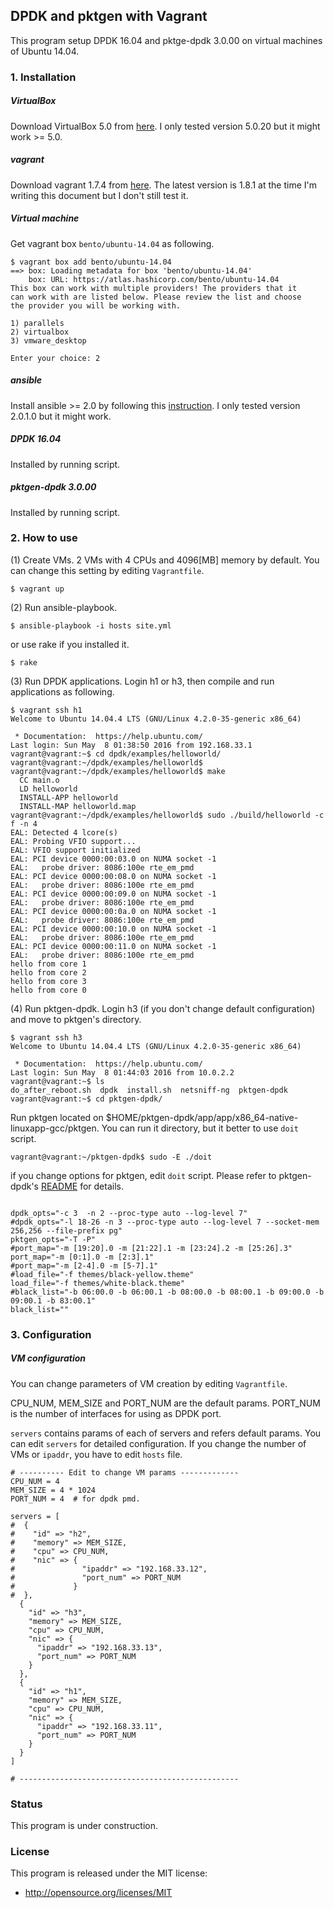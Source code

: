 ## DPDK and pktgen with Vagrant

This program setup DPDK 16.04 and pktge-dpdk 3.0.00 on virtual machines of Ubuntu 14.04.

### 1. Installation

##### VirtualBox
Download VirtualBox 5.0 from [here](https://www.virtualbox.org/). I only tested version 5.0.20 but it might work >= 5.0.

##### vagrant
Download vagrant 1.7.4 from [here](https://www.vagrantup.com/). The latest version is 1.8.1 at the time I'm writing this document but I don't still test it.

##### Virtual machine
Get vagrant box `bento/ubuntu-14.04` as following.

```
$ vagrant box add bento/ubuntu-14.04
==> box: Loading metadata for box 'bento/ubuntu-14.04'
    box: URL: https://atlas.hashicorp.com/bento/ubuntu-14.04
This box can work with multiple providers! The providers that it
can work with are listed below. Please review the list and choose
the provider you will be working with.

1) parallels
2) virtualbox
3) vmware_desktop

Enter your choice: 2
```

##### ansible
Install ansible  >= 2.0 by following this [instruction](http://docs.ansible.com/ansible/intro_installation.html#installation).
I only tested version 2.0.1.0 but it might work.

##### DPDK 16.04
Installed by running script.

##### pktgen-dpdk 3.0.00
Installed by running script.

### 2. How to use

(1) Create VMs. 2 VMs with 4 CPUs and 4096[MB] memory by default. You can change this setting by editing `Vagrantfile`.
```
$ vagrant up
```

(2) Run ansible-playbook.
```
$ ansible-playbook -i hosts site.yml
```
or use rake if you installed it.
```
$ rake
```

(3) Run DPDK applications.
Login h1 or h3, then compile and run applications as following.
```
$ vagrant ssh h1
Welcome to Ubuntu 14.04.4 LTS (GNU/Linux 4.2.0-35-generic x86_64)

 * Documentation:  https://help.ubuntu.com/
Last login: Sun May  8 01:38:50 2016 from 192.168.33.1
vagrant@vagrant:~$ cd dpdk/examples/helloworld/
vagrant@vagrant:~/dpdk/examples/helloworld$
vagrant@vagrant:~/dpdk/examples/helloworld$ make
  CC main.o
  LD helloworld
  INSTALL-APP helloworld
  INSTALL-MAP helloworld.map
vagrant@vagrant:~/dpdk/examples/helloworld$ sudo ./build/helloworld -c f -n 4
EAL: Detected 4 lcore(s)
EAL: Probing VFIO support...
EAL: VFIO support initialized
EAL: PCI device 0000:00:03.0 on NUMA socket -1
EAL:   probe driver: 8086:100e rte_em_pmd
EAL: PCI device 0000:00:08.0 on NUMA socket -1
EAL:   probe driver: 8086:100e rte_em_pmd
EAL: PCI device 0000:00:09.0 on NUMA socket -1
EAL:   probe driver: 8086:100e rte_em_pmd
EAL: PCI device 0000:00:0a.0 on NUMA socket -1
EAL:   probe driver: 8086:100e rte_em_pmd
EAL: PCI device 0000:00:10.0 on NUMA socket -1
EAL:   probe driver: 8086:100e rte_em_pmd
EAL: PCI device 0000:00:11.0 on NUMA socket -1
EAL:   probe driver: 8086:100e rte_em_pmd
hello from core 1
hello from core 2
hello from core 3
hello from core 0
```

(4) Run pktgen-dpdk.
Login h3 (if you don't change default configuration) and move to pktgen's directory.
```
$ vagrant ssh h3
Welcome to Ubuntu 14.04.4 LTS (GNU/Linux 4.2.0-35-generic x86_64)

 * Documentation:  https://help.ubuntu.com/
Last login: Sun May  8 01:44:03 2016 from 10.0.2.2
vagrant@vagrant:~$ ls
do_after_reboot.sh  dpdk  install.sh  netsniff-ng  pktgen-dpdk
vagrant@vagrant:~$ cd pktgen-dpdk/
```

Run pktgen located on $HOME/pktgen-dpdk/app/app/x86_64-native-linuxapp-gcc/pktgen.
You can run it directory, but it better to use `doit` script.
```
vagrant@vagrant:~/pktgen-dpdk$ sudo -E ./doit
```

if you change options for pktgen, edit `doit` script. Please refer to pktgen-dpdk's [README](http://dpdk.org/browse/apps/pktgen-dpdk/tree/README.md) for details.
```

dpdk_opts="-c 3  -n 2 --proc-type auto --log-level 7"
#dpdk_opts="-l 18-26 -n 3 --proc-type auto --log-level 7 --socket-mem 256,256 --file-prefix pg"
pktgen_opts="-T -P"
#port_map="-m [19:20].0 -m [21:22].1 -m [23:24].2 -m [25:26].3"
port_map="-m [0:1].0 -m [2:3].1"
#port_map="-m [2-4].0 -m [5-7].1"
#load_file="-f themes/black-yellow.theme"
load_file="-f themes/white-black.theme"
#black_list="-b 06:00.0 -b 06:00.1 -b 08:00.0 -b 08:00.1 -b 09:00.0 -b 09:00.1 -b 83:00.1"
black_list=""
```

### 3. Configuration

##### VM configuration
You can change parameters of VM creation by editing `Vagrantfile`.

CPU_NUM, MEM_SIZE and PORT_NUM are the default params. PORT_NUM is the number of interfaces for using as DPDK port.

`servers` contains params of each of servers and refers default params.
You can edit `servers` for detailed configuration.
If you change the number of VMs or `ipaddr`, you have to edit `hosts` file.
```
# ---------- Edit to change VM params -------------
CPU_NUM = 4
MEM_SIZE = 4 * 1024
PORT_NUM = 4  # for dpdk pmd.

servers = [
#  {
#    "id" => "h2",
#    "memory" => MEM_SIZE,
#    "cpu" => CPU_NUM,
#    "nic" => {
#               "ipaddr" => "192.168.33.12",
#               "port_num" => PORT_NUM
#             }
#  },
  {
    "id" => "h3",
    "memory" => MEM_SIZE,
    "cpu" => CPU_NUM,
    "nic" => {
      "ipaddr" => "192.168.33.13",
      "port_num" => PORT_NUM
    }
  },
  {
    "id" => "h1",
    "memory" => MEM_SIZE,
    "cpu" => CPU_NUM,
    "nic" => {
      "ipaddr" => "192.168.33.11",
      "port_num" => PORT_NUM
    }
  }
]

# -------------------------------------------------

```

### Status
This program is under construction.

### License
This program is released under the MIT license:
- http://opensource.org/licenses/MIT
